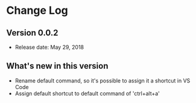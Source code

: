# Change Log

## Version 0.0.2
* Release date: May 29, 2018

## What's new in this version
* Rename default command, so it's possible to assign it a shortcut in VS Code
* Assign default shortcut to default command of 'ctrl+alt+a'